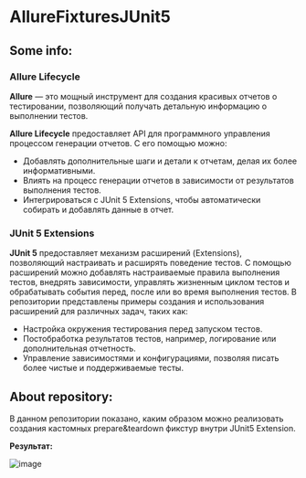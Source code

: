 # AllureFixturesJUnit5

## Some info:

### Allure Lifecycle
**Allure** — это мощный инструмент для создания красивых отчетов о тестировании, позволяющий получать детальную информацию о выполнении тестов. 

**Allure Lifecycle** предоставляет API для программного управления процессом генерации отчетов. С его помощью можно:

- Добавлять дополнительные шаги и детали к отчетам, делая их более информативными.
- Влиять на процесс генерации отчетов в зависимости от результатов выполнения тестов.
- Интегрироваться с JUnit 5 Extensions, чтобы автоматически собирать и добавлять данные в отчет.

### JUnit 5 Extensions
**JUnit 5** предоставляет механизм расширений (Extensions), позволяющий настраивать и расширять поведение тестов. С помощью расширений можно добавлять настраиваемые правила выполнения тестов, внедрять зависимости, управлять жизненным циклом тестов и обрабатывать события перед, после или во время выполнения тестов. В репозитории представлены примеры создания и использования расширений для различных задач, таких как:

- Настройка окружения тестирования перед запуском тестов.
- Постобработка результатов тестов, например, логирование или дополнительная отчетность.
- Управление зависимостями и конфигурациями, позволяя писать более чистые и поддерживаемые тесты.

## About repository:

В данном репозитории показано, каким образом можно реализовать создания кастомных prepare&teardown фикстур внутри JUnit5 Extension.

**Результат:**

![image](https://github.com/user-attachments/assets/2dbb48ca-9863-48ad-9d2b-14417430c893)
